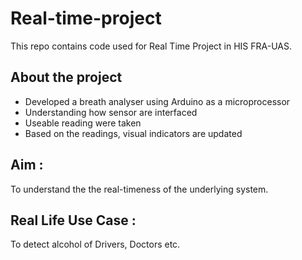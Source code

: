 # Real-time-project
This repo contains code used for Real Time Project in HIS FRA-UAS.


## About the project
- Developed a breath analyser using Arduino as a microprocessor 
- Understanding how sensor are interfaced
- Useable reading were taken 
- Based on the readings, visual indicators are updated

## Aim : 
To understand the the real-timeness of the underlying system.

## Real Life Use Case : 
To detect alcohol of Drivers, Doctors etc.
